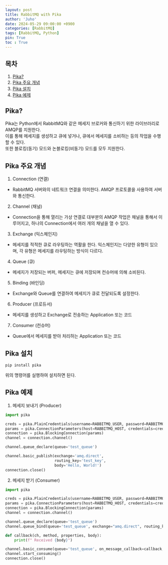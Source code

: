 ```yaml
---
layout: post
title: RabbitMQ with Pika
author: 'Juho'
date: 2024-05-29 09:00:00 +0900
categories: [RabbitMQ]
tags: [RabbitMQ, Python]
pin: True
toc : True
---
```


<style>
  th{
    font-weight: bold;
    text-align: center;
    background-color: white;
  }
  td{
    background-color: white;
  }

</style>

## 목차
1. [Pika?](#pika)
2. [Pika 주요 개념](#pika-주요-개념)
3. [Pika 설치](#pika-설치)
4. [Pika 예제](#pika-예제)


## Pika?
Pika는 Python에서 RabbitMQ와 같은 메세지 브로커와 통신하기 위한 라이브러리로 AMQP를 지원한다.<br/>
이를 통해 메세지를 생성하고 큐에 넣거나, 큐에서 메세지를 소비하는 등의 작업을 수행할 수 있다.<br/>
또한 블로킹(동기) 모드와 논블로킹(비동기) 모드를 모두 지원한다.<br/>


## Pika 주요 개념
1) Connection (연결)
- RabbitMQ 서버와의 네트워크 연결을 의미한다. AMQP 프로토콜을 사용하여 서버와 통신한다.<br/>

2) Channel (채널)
- Connection을 통해 열리는 가상 연결로 대부분의 AMQP 작업은 채널을 통해서 이루어지고, 하나의 Connection에서 여러 개의 채널을 열 수 있다.<br/>

3) Exchange (익스체인지)
- 메세지를 적적한 큐로 라우팅하는 역활을 한다. 익스체인지는 다양한 유형이 있으며, 각 유형은 메세지를 라우팅하는 방식이 다르다.<br/>

4) Queue (큐)
- 메세지가 저장되는 버퍼, 메세지는 큐에 저장되며 컨슈머에 의해 소비된다.<br/>

5) Binding (바인딩)
- Exchange와 Queue를 연결하여 메세지가 큐로 전달되도록 설정한다.<br/>

6) Producer (프로듀서)
- 메세지를 생성하고 Exchange로 전송하는 Application 또는 코드<br/>

7) Consumer (컨슈머)
- Queue에서 메세지를 받아 처리하는 Application 또는 코드<br/>


## Pika 설치
```
pip install pika
```
위의 명령어를 실행하여 설치하면 된다.<br/>

## Pika 예제
1) 메세지 보내기 (Producer)

```python
import pika

creds = pika.PlainCredentials(username=RABBITMQ_USER, password=RABBITMQ_PASSWORD)
params = pika.ConnectionParameters(host=RABBITMQ_HOST, credentials=creds)
connection = pika.BlockingConnection(params)
channel = connection.channel()

channel.queue_declare(queue='test_queue')

channel.basic_publish(exchange='amq.direct',
                      routing_key='test_key',
                      body='Hello, World!')
connection.close()
```

2) 메세지 받기 (Consumer)
```python
import pika

creds = pika.PlainCredentials(username=RABBITMQ_USER, password=RABBITMQ_PASSWORD)
params = pika.ConnectionParameters(host=RABBITMQ_HOST, credentials=creds)
connection = pika.BlockingConnection(params)
channel = connection.channel()

channel.queue_declare(queue='test_queue')
channel.queue_bind(queue='test_queue', exchange="amq.direct", routing_key='test_key')

def callback(ch, method, properties, body):
    print(f" Received {body}")

channel.basic_consume(queue='test_queue', on_message_callback=callback, auto_ack=True)
channel.start_consuming()
connection.close()
```